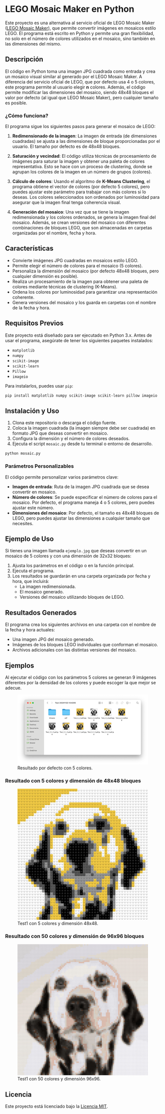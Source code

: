 
# LEGO Mosaic Maker en Python

Este proyecto es una alternativa al servicio oficial de LEGO Mosaic Maker ([LEGO Mosaic Maker](https://www.lego.com/es-us/product/mosaic-maker-40179)), que permite convertir imágenes en mosaicos estilo LEGO. El programa está escrito en Python y permite una gran flexibilidad, no solo en el número de colores utilizados en el mosaico, sino también en las dimensiones del mismo.

## Descripción

El código en Python toma una imagen JPG cuadrada como entrada y crea un mosaico visual similar al generado por el LEGO Mosaic Maker. A diferencia del servicio oficial de LEGO, que por defecto usa 4 o 5 colores, este programa permite al usuario elegir **n** colores. Además, el código permite modificar las dimensiones del mosaico, siendo 48x48 bloques el valor por defecto (al igual que LEGO Mosaic Maker), pero cualquier tamaño es posible.

### ¿Cómo funciona?

El programa sigue los siguientes pasos para generar el mosaico de LEGO:

1. **Redimensionado de la imagen**: La imagen de entrada (de dimensiones cuadradas) se ajusta a las dimensiones de bloque proporcionadas por el usuario. El tamaño por defecto es de 48x48 bloques.

2. **Saturación y vecindad**: El código utiliza técnicas de procesamiento de imágenes para saturar la imagen y obtener una paleta de colores representativa. Esto se hace con un proceso de clustering, donde se agrupan los colores de la imagen en un número de grupos (colores).

3. **Cálculo de colores**: Usando el algoritmo de **K-Means Clustering**, el programa obtiene el vector de colores (por defecto 5 colores), pero puedes ajustar este parámetro para trabajar con más colores si lo deseas. Los colores seleccionados son ordenados por luminosidad para asegurar que la imagen final tenga coherencia visual.

4. **Generación del mosaico**: Una vez que se tiene la imagen redimensionada y los colores ordenados, se genera la imagen final del mosaico. Además, se crean versiones del mosaico con diferentes combinaciones de bloques LEGO, que son almacenadas en carpetas organizadas por el nombre, fecha y hora.

## Características

- Convierte imágenes JPG cuadradas en mosaicos estilo LEGO.
- Permite elegir el número de colores para el mosaico (5 colores).
- Personaliza la dimensión del mosaico (por defecto 48x48 bloques, pero cualquier dimensión es posible).
- Realiza un procesamiento de la imagen para obtener una paleta de colores mediante técnicas de clustering (K-Means).
- Ordena los colores por luminosidad para garantizar una representación coherente.
- Genera versiones del mosaico y los guarda en carpetas con el nombre de la fecha y hora.

## Requisitos Previos

Este proyecto está diseñado para ser ejecutado en Python 3.x. Antes de usar el programa, asegúrate de tener los siguientes paquetes instalados:

- `matplotlib`
- `numpy`
- `scikit-image`
- `scikit-learn`
- `Pillow`
- `imageio`

Para instalarlos, puedes usar `pip`:

```bash
pip install matplotlib numpy scikit-image scikit-learn pillow imageio
```

## Instalación y Uso

1. Clona este repositorio o descarga el código fuente.
2. Coloca la imagen cuadrada (la imagen siempre debe ser cuadrada) en formato JPG que deseas convertir en mosaico.
3. Configura la dimensión y el número de colores deseados.
3. Ejecuta el script `mosaic.py` desde tu terminal o entorno de desarrollo.

```bash
python mosaic.py
```

### Parámetros Personalizables

El código permite personalizar varios parámetros clave:

- **Imagen de entrada**: Ruta de la imagen JPG cuadrada que se desea convertir en mosaico.
- **Número de colores**: Se puede especificar el número de colores para el mosaico. Por defecto, el programa maneja 4 o 5 colores, pero puedes ajustar este número.
- **Dimensiones del mosaico**: Por defecto, el tamaño es 48x48 bloques de LEGO, pero puedes ajustar las dimensiones a cualquier tamaño que necesites.

## Ejemplo de Uso

Si tienes una imagen llamada `ejemplo.jpg` que deseas convertir en un mosaico de 5 colores y con una dimensión de 32x32 bloques:

1. Ajusta los parámetros en el código o en la función principal.
2. Ejecuta el programa.
3. Los resultados se guardarán en una carpeta organizada por fecha y hora, que incluirá:
	- La imagen redimensionada.
	- El mosaico generado.
	- Versiones del mosaico utilizando bloques de LEGO.

## Resultados Generados

El programa crea los siguientes archivos en una carpeta con el nombre de la fecha y hora actuales:

- Una imagen JPG del mosaico generado.
- Imágenes de los bloques LEGO individuales que conforman el mosaico.
- Archivos adicionales con las distintas versiones del mosaico.

## Ejemplos

Al ejecutar el código con los parámetros 5 colores se generan 9 imágenes diferentes por la densidad de los colores y puede escoger la que mejor se adecue.
<figure>
	<img src="/resultados.png" alt="Resultado 5 colores">
	<figcaption>Resultado por defecto con 5 colores.</figcaption>
</figure>

### Resultado con 5 colores y dimensión de 48x48 bloques
<figure>
	<img src="/Test 20241122 134205/Test_1_1_3.pdf.jpg" alt="5 Colores 48 bloques">
	<figcaption>Test1 con 5 colores y dimensión 48x48.</figcaption>
</figure>

### Resultado con 50 colores y dimensión de 96x96 bloques
<figure>
	<img src="/Test 20241122 134250/Test_1_1.pdf.jpg" alt="50 Colores 96 bloques">
	<figcaption>Test1 con 50 colores y dimensión 96x96.</figcaption>
</figure>



## Licencia

Este proyecto está licenciado bajo la [Licencia MIT](LICENSE).


